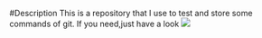 #Description
	This is a repository that I use to test and store some commands of git.
	If you need,just have a look ![](http://www.baidu.com/img/bdlogo.gif)  
